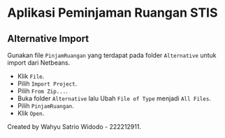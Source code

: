 # Aplikasi Peminjaman Ruangan STIS

## Alternative Import

Gunakan file `PinjamRuangan` yang terdapat pada folder `Alternative` untuk import dari Netbeans.

- Klik `File`.
- Pilih `Import Project`.
- Pilih `From Zip...`.
- Buka folder `Alternative` lalu Ubah `File of Type` menjadi `All Files`.
- Pilih `PinjamRuangan`.
- Klik `Open`.

Created by Wahyu Satrio Widodo - 222212911.
